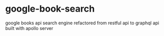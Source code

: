 # google-book-search
google books api search engine refactored from restful api to graphql api built with apollo server
